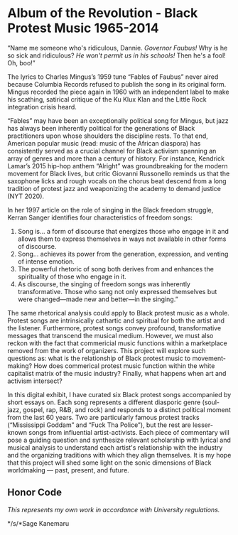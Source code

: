 # Album of the Revolution - Black Protest Music 1965-2014

“Name me someone who's ridiculous, Dannie.
*Governor Faubus!*
Why is he so sick and ridiculous?
*He won't permit us in his schools!*
Then he's a fool! Oh, boo!”

The lyrics to Charles Mingus’s 1959 tune “Fables of Faubus” never aired because Columbia Records refused to publish the song in its original form. Mingus recorded the piece again in 1960 with an independent label to make his scathing, satirical critique of the Ku Klux Klan and the Little Rock integration crisis heard.

“Fables” may have been an exceptionally political song for Mingus, but jazz has always been inherently political for the generations of Black practitioners upon whose shoulders the discipline rests. To that end, American popular music (read: music of the African diaspora) has consistently served as a crucial channel for Black activism spanning an array of genres and more than a century of history. For instance, Kendrick Lamar’s 2015 hip-hop anthem “Alright” was groundbreaking for the modern movement for Black lives, but critic Giovanni Russonello reminds us that the saxophone licks and rough vocals on the chorus beat descend from a long tradition of protest jazz and weaponizing the academy to demand justice (NYT 2020).

In her 1997 article on the role of singing in the Black freedom struggle, Kerran Sanger identifies four characteristics of freedom songs:
1. Song is… a form of discourse that energizes those who engage in it and allows them to express themselves in ways not available in other forms of discourse.
2. Song… achieves its power from the generation, expression, and venting of intense emotion.
3. The powerful rhetoric of song both derives from and enhances the spirituality of those who engage in it.
4. As discourse, the singing of freedom songs was inherently transformative. Those who sang not only expressed themselves but were changed—made new and better—in the singing.”

The same rhetorical analysis could apply to Black protest music as a whole. Protest songs are intrinsically cathartic and spiritual for both the artist and the listener. Furthermore, protest songs convey profound, transformative messages that transcend the musical medium. However, we must also reckon with the fact that commericial music functions within a marketplace removed from the work of organizers. This project will explore such questions as: what is the relationship of Black protest music to movement-making? How does commerical protest music function within the white capitalist matrix of the music industry? Finally, what happens when art and activism intersect?

In this digital exhibit, I have curated six Black protest songs accompanied by short essays on. Each song represents a different diasporic genre (soul-jazz, gospel, rap, R&B, and rock) and responds to a distinct political moment from the last 60 years. Two are particularly famous protest tracks (“Mississippi Goddam” and “Fuck Tha Police”), but the rest are lesser-known songs from influential artist-activists. Each piece of commentary will pose a guiding question and synthesize relevant scholarship with lyrical and musical analysis to understand each artist's relationship with the industry and the organizing traditions with which they align themselves. It is my hope that this project will shed some light on the sonic dimensions of Black worldmaking — past, present, and future.

## Honor Code
*This represents my own work in accordance with University regulations.*

*/s/*Sage Kanemaru